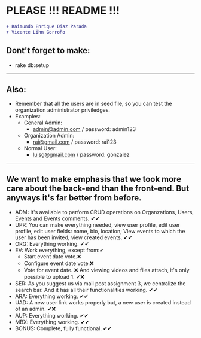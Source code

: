 # PLEASE !!! README !!!
```diff
+ Raimundo Enrique Diaz Parada
+ Vicente Lihn Gorroño
```
## Dont't forget to make: 
- rake db:setup
---
## Also:
- Remember that all the users are in seed file, so you can test the organization administrator priviledges.
- Examples:
     - General Admin:
          - admin@admin.com / password: admin123
     - Organization Admin:
          - rai@gmail.com / password: rai123
     - Normal User:
          - luisg@gmail.com / password: gonzalez
---
## We want to make emphasis that we took more care about the back-end than the front-end. But anyways it's far better from before.
- ADM: It's available to perform CRUD operations on Organzations, Users, Events and Events comments. ✔✔
- UPR: You can make everything needed, view user profile, edit user profile, edit user fields: name, bio, location; View events to which the user has been invited, view created events. ✔✔
- ORG: Everything working. ✔✔
- EV: Work everything, except from:✔
     - Start event date vote.❌
     - Configure event date vote.❌
     - Vote for event date. ❌
      And viewing videos and files attach, it's only possible to upload 1. ✔❌
- SER: As you suggest us via mail post assignment 3, we centralize the search bar. And it has all their functionalities working. ✔✔
- ARA: Everything working. ✔✔
- UAD: A new user link works properly but, a new user is created instead of an admin. ✔❌
- AUP: Everything working. ✔✔
- MBX: Everything working. ✔✔
- BONUS: Complete, fully functional. ✔✔

